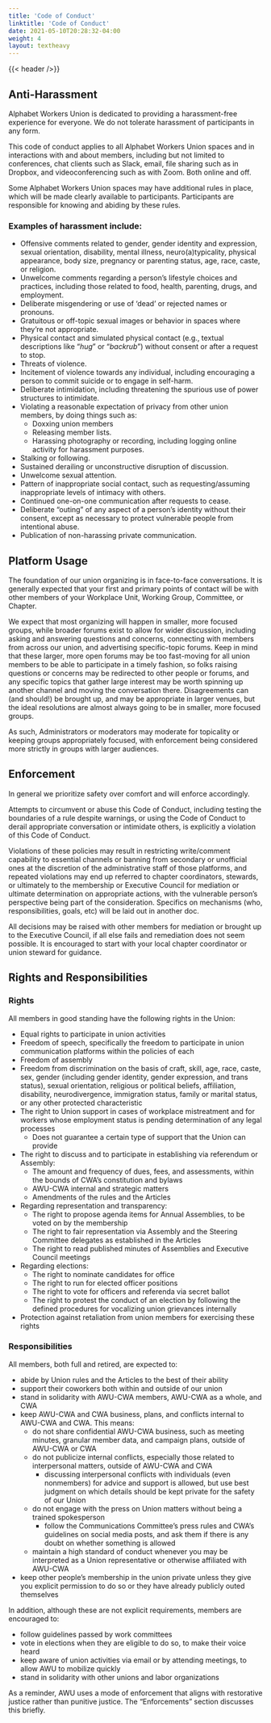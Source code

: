 ```yaml
---
title: 'Code of Conduct'
linktitle: 'Code of Conduct'
date: 2021-05-10T20:28:32-04:00
weight: 4
layout: textheavy
---
```


{{< header />}}

## Anti-Harassment

Alphabet Workers Union is dedicated to providing a harassment-free experience for everyone. We do not tolerate harassment of participants in any form.

This code of conduct applies to all Alphabet Workers Union spaces and in interactions with and about members, including but not limited to conferences, chat clients such as Slack, email, file sharing such as in Dropbox, and videoconferencing such as with Zoom. Both online and off.

Some Alphabet Workers Union spaces may have additional rules in place, which will be made clearly available to participants. Participants are responsible for knowing and abiding by these rules. 

### Examples of harassment include:

* Offensive comments related to gender, gender identity and expression, sexual orientation, disability, mental illness, neuro(a)typicality, physical appearance, body size, pregnancy or parenting status, age, race, caste, or religion.
* Unwelcome comments regarding a person’s lifestyle choices and practices, including those related to food, health, parenting, drugs, and employment.
* Deliberate misgendering or use of ‘dead’ or rejected names or pronouns. 
* Gratuitous or off-topic sexual images or behavior in spaces where they’re not appropriate.
* Physical contact and simulated physical contact (e.g., textual descriptions like “*hug*” or “*backrub*”) without consent or after a request to stop.
* Threats of violence.
* Incitement of violence towards any individual, including encouraging a person to commit suicide or to engage in self-harm.
* Deliberate intimidation, including threatening the spurious use of power structures to intimidate.
* Violating a reasonable expectation of privacy from other union members, by doing things such as: 
    * Doxxing union members
    * Releasing member lists. 
    * Harassing photography or recording, including logging online activity for harassment purposes.
* Stalking or following.
* Sustained derailing or unconstructive disruption of discussion.
* Unwelcome sexual attention.
* Pattern of inappropriate social contact, such as requesting/assuming inappropriate levels of intimacy with others.
* Continued one-on-one communication after requests to cease.
* Deliberate “outing” of any aspect of a person’s identity without their consent, except as necessary to protect vulnerable people from intentional abuse.
* Publication of non-harassing private communication.

## Platform Usage

The foundation of our union organizing is in face-to-face conversations. It is generally expected that your first and primary points of contact will be with other members of your Workplace Unit, Working Group, Committee, or Chapter.

We expect that most organizing will happen in smaller, more focused groups, while broader forums exist to allow for wider discussion, including asking and answering questions and concerns, connecting with members from across our union, and advertising specific-topic forums. Keep in mind that these larger, more open forums may be too fast-moving for all union members to be able to participate in a timely fashion, so folks raising questions or concerns may be redirected to other people or forums, and any specific topics that gather large interest may be worth spinning up another channel and moving the conversation there. Disagreements can (and should!) be brought up, and may be appropriate in larger venues, but the ideal resolutions are almost always going to be in smaller, more focused groups.

As such, Administrators or moderators may moderate for topicality or keeping groups appropriately focused, with enforcement being considered more strictly in groups with larger audiences. 

## Enforcement

In general we prioritize safety over comfort and will enforce accordingly. 

Attempts to circumvent or abuse this Code of Conduct, including testing the boundaries of a rule despite warnings, or using the Code of Conduct to derail appropriate conversation or intimidate others, is explicitly a violation of this Code of Conduct.

Violations of these policies may result in restricting write/comment capability to essential channels or banning from secondary or unofficial ones at the discretion of the administrative staff of those platforms, and repeated violations may end up referred to chapter coordinators, stewards, or ultimately to the membership or Executive Council for mediation or ultimate determination on appropriate actions, with the vulnerable person’s perspective being part of the consideration. Specifics on mechanisms (who, responsibilities, goals, etc) will be laid out in another doc. 

All decisions may be raised with other members for mediation or brought up to the Executive Council, if all else fails and remediation does not seem possible. It is encouraged to start with your local chapter coordinator or union steward for guidance.  

## Rights and Responsibilities

### Rights

All members in good standing have the following rights in the Union:
* Equal rights to participate in union activities
* Freedom of speech, specifically the freedom to participate in union communication platforms within the policies of each
* Freedom of assembly
* Freedom from discrimination on the basis of craft, skill, age, race, caste, sex, gender (including gender identity, gender expression, and trans status), sexual orientation, religious or political beliefs, affiliation, disability, neurodivergence, immigration status, family or marital status, or any other protected characteristic
* The right to Union support in cases of workplace mistreatment and for workers whose employment status is pending determination of any legal processes
    * Does not guarantee a certain type of support that the Union can provide
* The right to discuss and to participate in establishing via referendum or Assembly:
    * The amount and frequency of dues, fees, and assessments, within the bounds of CWA’s constitution and bylaws
    * AWU-CWA internal and strategic matters
    * Amendments of the rules and the Articles
* Regarding representation and transparency:
    * The right to propose agenda items for Annual Assemblies, to be voted on by the membership
    * The right to fair representation via Assembly and the Steering Committee delegates as established in the Articles
    * The right to read published minutes of Assemblies and Executive Council meetings 
* Regarding elections:
    * The right to nominate candidates for office
    * The right to run for elected officer positions
    * The right to vote for officers and referenda via secret ballot
    * The right to protest the conduct of an election by following the defined procedures for vocalizing union grievances internally
* Protection against retaliation from union members for exercising these rights

### Responsibilities

All members, both full and retired, are expected to:
* abide by Union rules and the Articles to the best of their ability
* support their coworkers both within and outside of our union
* stand in solidarity with AWU-CWA members, AWU-CWA as a whole, and CWA
* keep AWU-CWA and CWA business, plans, and conflicts internal to AWU-CWA and CWA. This means:
    * do not share confidential AWU-CWA business, such as meeting minutes, granular member data, and campaign plans, outside of AWU-CWA or CWA
    * do not publicize internal conflicts, especially those related to interpersonal matters, outside of AWU-CWA and CWA
        * discussing interpersonal conflicts with individuals (even nonmembers) for advice and support is allowed, but use best judgment on which details should be kept private for the safety of our Union
    * do not engage with the press on Union matters without being a trained spokesperson
        * follow the Communications Committee’s press rules and CWA’s guidelines on social media posts, and ask them if there is any doubt on whether something is allowed
    * maintain a high standard of conduct whenever you may be interpreted as a Union representative or otherwise affiliated with AWU-CWA
* keep other people’s membership in the union private unless they give you explicit permission to do so or they have already publicly outed themselves

In addition, although these are not explicit requirements, members are encouraged to:
* follow guidelines passed by work committees
* vote in elections when they are eligible to do so, to make their voice heard
* keep aware of union activities via email or by attending meetings, to allow AWU to mobilize quickly
* stand in solidarity with other unions and labor organizations

As a reminder, AWU uses a mode of enforcement that aligns with restorative justice rather than punitive justice. The “Enforcements” section discusses this briefly.
